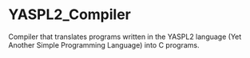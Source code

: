 # YASPL2_Compiler
Compiler that translates programs written in the YASPL2 language (Yet Another Simple Programming Language) into C programs.
